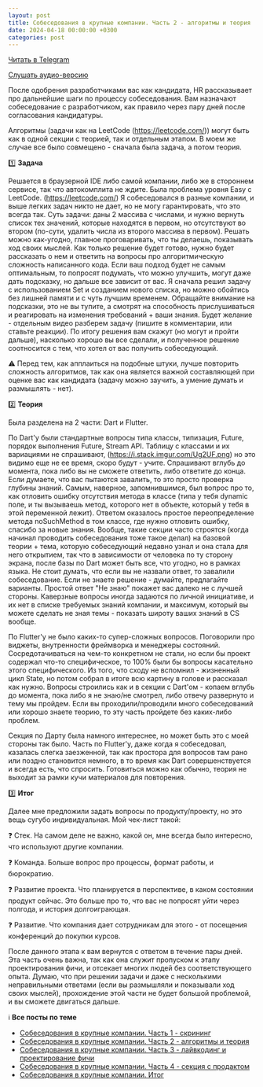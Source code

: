 ```yaml
---
layout: post
title: Собеседования в крупные компании. Часть 2 - алгоритмы и теория
date: 2024-04-18 00:00:00 +0300
categories: post
---
```


[Читать в Telegram](https://t.me/fluttermiddlepodcast/195)

[Слушать аудио-версию](https://music.yandex.ru/album/23735163/track/127046522)

После одобрения разработчиками вас как кандидата, HR рассказывает про дальнейшие шаги по процессу собеседования. Вам
назначают собеседование с разработчиком, как правило через пару дней после согласования кандидатуры.

Алгоритмы (задачи как на LeetCode (https://leetcode.com/)) могут быть как в одной секции с теорией, так и отдельным
этапом. В моем же случае все было совмещено - сначала была задача, а потом теория.

1️⃣ **Задача**

Решается в браузерной IDE либо самой компании, либо же в стороннем сервисе, так что автокомплита не ждите. Была проблема
уровня Easy с LeetCode. (https://leetcode.com/) Я собеседовался в разные компании, и выше легких задач никто не дает, но
не могу гарантировать, что это всегда так. Суть задачи: даны 2 массива с числами, и нужно вернуть список тех значений,
которые находятся в первом, но отсутствуют во втором (по-сути, удалить числа из второго массива в первом). Решать можно
как-угодно, главное проговаривать, что ты делаешь, показывать ход своих мыслей. Как только решение будет готово, нужно
будет рассказать о нем и ответить на вопросы про алгоритмическую сложность написанного кода. Если ваш подход будет не
самым оптимальным, то попросят подумать, что можно улучшить, могут даже дать подсказку, но дальше все зависит от вас. Я
сначала решил задачу с использованием Set и созданием нового списка, но можно обойтись без лишней памяти и с чуть лучшим
временем. Обращайте внимание на подсказки, это не вы тупите, а смотрят на способность прислушиваться и реагировать на
изменения требований + ваши знания. Будет желание - отдельным видео разберем задачу (пишите в комментарии, или ставьте
реакции). По итогу решения вам скажут (но могут и пройти дальше), насколько хорошо вы все сделали, и полученное решение
соотносится с тем, что хотел от вас получить собеседующий.

⚠️ Перед тем, как апплаиться на подобные штуки, лучше повторить сложность алгоритмов, так как она является важной
составляющей при оценке вас как кандидата (задачу можно заучить, а умение думать и размышлять - нет).

2️⃣ **Теория**

Была разделена на 2 части: Dart и Flutter.

По Dart'y были стандартные вопросы типа классы, типизация, Future, порядок выполнения Future, Stream API. Таблицу с
классами и их вариациями не спрашивают, (https://i.stack.imgur.com/Ug2UF.png) но это видимо еще не ее время, скоро
будут - учите. Спрашивают вглубь до момента, пока либо вы не сможете ответить, либо ответите до конца. Если думаете, что
вас пытаются завалить, то это просто проверка глубины знаний. Самым, наверное, запомнившимся, был вопрос про то, как
отловить ошибку отсутствия метода в классе (типа у тебя dynamic поле, и ты вызываешь метод, которого нет в объекте,
который у тебя в этой переменной лежит). Ответом оказалось простое переопределение метода noSuchMethod в том классе, где
нужно отловить ошибку, спасибо за новые знания. Вообще, такие секции часто строятся (когда начинал проводить
собеседования тоже такое делал) на базовой теории + тема, которую собеседующий недавно узнал и она стала для него
открытием, так что в зависимости от человека по ту сторону экрана, после базы по Dart может быть все, что угодно, но в
рамках языка. Не стоит думать, что если вы не назвали ответ, то завалили собеседование. Если не знаете решение -
думайте, предлагайте варианты. Простой ответ "Не знаю" покажет вас далеко не с лучшей стороны. Каверзные вопросы иногда
задаются по личной инициативе, и их нет в списке требуемых знаний компании, и максимум, который вы можете сделать не
зная темы - показать широту ваших знаний в CS вообще.

По Flutter'у не было каких-то супер-сложных вопросов. Поговорили про виджеты, внутренности фреймворка и менеджеры
состояний. Сосредотачиваться на чем-то конкретном не стали, но если бы проект содержал что-то специфическое, то 100%
были бы вопросы касательно этого специфического. Из того, что сходу не вспомнил - жизненный цикл State, но потом собрал
в итоге всю картину в голове и рассказал как нужно. Вопросы строились как и в секции с Dart'ом - копаем вглубь до
момента, пока либо я не знаю/не смотрел, либо отвечу развернуто и тему мы пройдем. Если вы проходили/проводили много
собеседований или хорошо знаете теорию, то эту часть пройдете без каких-либо проблем.

Секция по Дарту была намного интереснее, но может быть это с моей стороны так было. Часть по Flutter'у, даже когда я
собеседовал, казалась слегка заезженной, так как простора для вопросов там рано или поздно становится немного, в то
время как Dart совершенствуется и всегда есть, что спросить. Готовиться можно как обычно, теория не выходит за рамки
кучи материалов для повторения.

3️⃣ **Итог**

Далее мне предложили задать вопросы по продукту/проекту, но это вещь сугубо индивидуальная. Мой чек-лист такой:

❓ Стек. На самом деле не важно, какой он, мне всегда было интересно, что используют другие компании.

❓ Команда. Больше вопрос про процессы, формат работы, и бюрократию.

❓ Развитие проекта. Что планируется в перспективе, в каком состоянии продукт сейчас. Это больше про то, что вас не
попросят уйти через полгода, и история долгоиграющая.

❓ Развитие. Что компания дает сотрудникам для этого - от посещения конференций до покупки курсов.

После данного этапа к вам вернутся с ответом в течение пары дней. Эта часть очень важна, так как она служит пропуском к
этапу проектирования фичи, и отсекает многих людей без соответствующего опыта. Думаю, что при решении задачи и даже с
несколькими неправильными ответами (если вы размышляли и показывали ход своих мыслей), прохождение этой части не будет
большой проблемой, и вы сможете двигаться дальше.

ℹ️ **Все посты по теме**

- [Собеседования в крупные компании. Часть 1 - скрининг](https://t.me/fluttermiddlepodcast/194)
- [Собеседования в крупные компании. Часть 2 - алгоритмы и теория](https://t.me/fluttermiddlepodcast/195)
- [Собеседования в крупные компании. Часть 3 - лайвкодинг и проектирование фичи](https://t.me/fluttermiddlepodcast/197)
- [Собеседования в крупные компании. Часть 4 - секция с продактом](https://t.me/fluttermiddlepodcast/198)
- [Собеседования в крупные компании. Итог](https://t.me/fluttermiddlepodcast/199)
